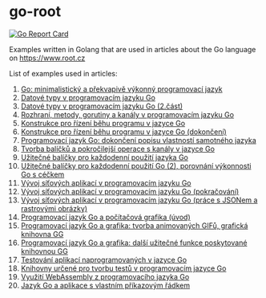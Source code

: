 # go-root

[![Go Report Card](https://goreportcard.com/badge/github.com/tisnik/go-root)](https://goreportcard.com/report/github.com/tisnik/go-root)

Examples written in Golang that are used in articles about the Go language on https://www.root.cz

List of examples used in articles:

1. [Go: minimalistický a překvapivě výkonný programovací jazyk](article_01/README.md)
1. [Datové typy v programovacím jazyku Go](article_02/README.md)
1. [Datové typy v programovacím jazyku Go (2.část)](article_03/README.md)
1. [Rozhraní, metody, gorutiny a kanály v programovacím jazyku Go](article_04/README.md)
1. [Konstrukce pro řízení běhu programu v jazyce Go](article_05/README.md)
1. [Konstrukce pro řízení běhu programu v jazyce Go (dokončení) ](article_06/README.md)
1. [Programovací jazyk Go: dokončení popisu vlastností samotného jazyka](article_07/README.md)
1. [Tvorba balíčků a pokročilejší operace s kanály v jazyce Go](article_08/README.md)
1. [Užitečné balíčky pro každodenní použití jazyka Go](article_09/README.md)
1. [Užitečné balíčky pro každodenní použití Go (2), porovnání výkonnosti Go s céčkem](article_10/README.md)
1. [Vývoj síťových aplikací v programovacím jazyku Go](article_11/README.md)
1. [Vývoj síťových aplikací v programovacím jazyku Go (pokračování)](article_12/README.md)
1. [Vývoj síťových aplikací v programovacím jazyku Go (práce s JSONem a rastrovými obrázky)](article_13/README.md)
1. [Programovací jazyk Go a počítačová grafika (úvod)](article_14/README.md)
1. [Programovací jazyk Go a grafika: tvorba animovaných GIFů, grafická knihovna GG](article_15/README.md)
1. [Programovací jazyk Go a grafika: další užitečné funkce poskytované knihovnou GG](article_16/README.md)
1. [Testování aplikací naprogramovaných v jazyce Go](article_17/README.md)
1. [Knihovny určené pro tvorbu testů v programovacím jazyce Go](article_18/README.md)
1. [Využití WebAssembly z programovacího jazyka Go](article_19/README.md)
1. [Jazyk Go a aplikace s vlastním příkazovým řádkem](article_20/README.md)
